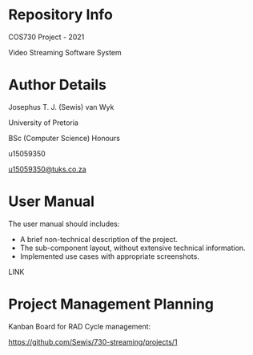 # Repository Info

COS730 Project - 2021

Video Streaming Software System

# Author Details

Josephus T. J. (Sewis) van Wyk

University of Pretoria

BSc (Computer Science) Honours

u15059350

u15059350@tuks.co.za

# User Manual

The user manual should includes:
- A brief non-technical description of the project.
- The sub-component layout, without extensive technical information.
- Implemented use cases with appropriate screenshots.

LINK

# Project Management Planning

Kanban Board for RAD Cycle management:

https://github.com/Sewis/730-streaming/projects/1
